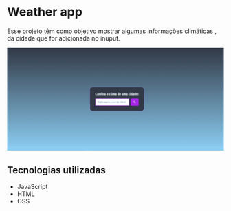 # Weather app
Esse projeto têm como objetivo mostrar algumas informações climáticas , da cidade que for adicionada no inuput.

[
<img src="./climate.gif" alt="Gif weather app" />
](https://weather-app-hazel-pi-45.vercel.app/)

## Tecnologias utilizadas
- JavaScript
- HTML
- CSS

